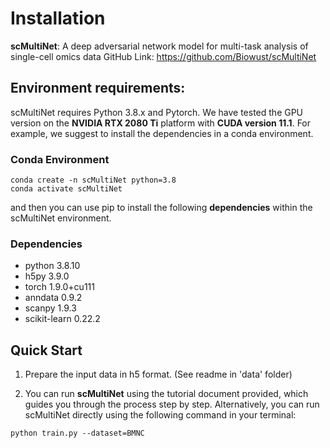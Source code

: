 # Installation
**scMultiNet**: A deep adversarial network model for multi-task analysis of single-cell omics data
GitHub Link: https://github.com/Biowust/scMultiNet
## Environment requirements:
scMultiNet requires Python 3.8.x and Pytorch.
We have tested the GPU version on the **NVIDIA RTX 2080 Ti** platform with **CUDA version 11.1**.
For example, we suggest to install the dependencies in a conda environment.
### Conda Environment
```
conda create -n scMultiNet python=3.8
conda activate scMultiNet
```
and then you can use pip to install the following **dependencies** within the scMultiNet environment.
### Dependencies
- python 3.8.10
- h5py 3.9.0
- torch 1.9.0+cu111
- anndata 0.9.2
- scanpy 1.9.3
- scikit-learn 0.22.2

## Quick Start
1. Prepare the input data in h5 format. (See readme in 'data' folder)

2. You can run **scMultiNet** using the tutorial document provided, which guides you through the process step by step. Alternatively, you can run scMultiNet directly using the following command in your terminal:

```
python train.py --dataset=BMNC
```